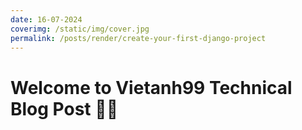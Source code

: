 ```yaml
---
date: 16-07-2024
coverimg: /static/img/cover.jpg
permalink: /posts/render/create-your-first-django-project
---
```


# Welcome to Vietanh99 Technical Blog Post 🥳😄
